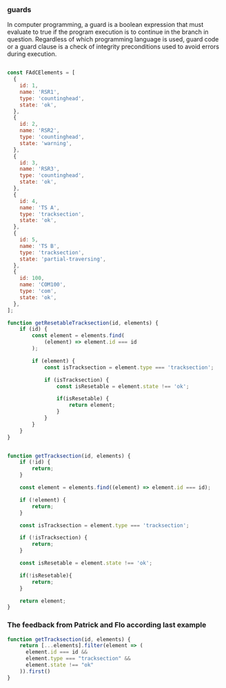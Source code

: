 ### guards

In computer programming, a guard is a boolean expression that must evaluate to
true if the program execution is to continue in the branch in question. Regardless of
which programming language is used, guard code or a guard clause is a check of
integrity preconditions used to avoid errors during execution.

```js

const FAdCElements = [
  {
    id: 1,
    name: 'RSR1',
    type: 'countinghead',
    state: 'ok',
  },
  {
    id: 2,
    name: 'RSR2',
    type: 'countinghead',
    state: 'warning',
  },
  {
    id: 3,
    name: 'RSR3',
    type: 'countinghead',
    state: 'ok',
  },
  {
    id: 4,
    name: 'TS A',
    type: 'tracksection',
    state: 'ok',
  },
  {
    id: 5,
    name: 'TS B',
    type: 'tracksection',
    state: 'partial-traversing',
  },
  {
    id: 100,
    name: 'COM100',
    type: 'com',
    state: 'ok',
  },
];

function getResetableTracksection(id, elements) {
    if (id) {
        const element = elements.find(
            (element) => element.id === id
        );

        if (element) {
            const isTracksection = element.type === 'tracksection';

            if (isTracksection) {
                const isResetable = element.state !== 'ok';

                if(isResetable) {
                    return element;
                }
            }
        }
    }
}
```

```js

function getTracksection(id, elements) {
    if (!id) {
        return;
    }

    const element = elements.find((element) => element.id === id);

    if (!element) {
        return;
    }

    const isTracksection = element.type === 'tracksection';

    if (!isTracksection) {
        return;
    }

    const isResetable = element.state !== 'ok';

    if(!isResetable){
        return;
    }

    return element;
}
```

### The feedback from Patrick and Flo according last example

```js
function getTracksection(id, elements) {
    return [...elements].filter(element => (
      element.id === id &&
      element.type === "tracksection" &&
      element.state !== "ok"
    )).first()
}
```